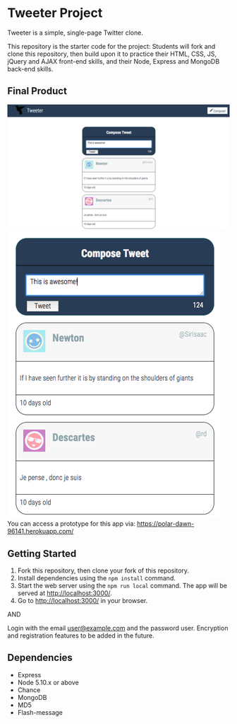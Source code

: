 # Tweeter Project

Tweeter is a simple, single-page Twitter clone.

This repository is the starter code for the project: Students will fork and clone this repository, then build upon it to practice their HTML, CSS, JS, jQuery and AJAX front-end skills, and their Node, Express and MongoDB back-end skills.

## Final Product
!["screenshot of full app GUI"](/public/images/Full_GUI.png)
!["screenshot of zoomed in portion of GUI"](/public/images/Zoomed_GUI.png)
You can access a prototype for this app via: https://polar-dawn-96141.herokuapp.com/

## Getting Started

1. Fork this repository, then clone your fork of this repository.
2. Install dependencies using the `npm install` command.
3. Start the web server using the `npm run local` command. The app will be served at <http://localhost:3000/>.
4. Go to <http://localhost:3000/> in your browser.

AND

Login with the email user@example.com and the password user. Encryption and registration features to be added in the future.

## Dependencies

- Express
- Node 5.10.x or above
- Chance
- MongoDB
- MD5
- Flash-message
